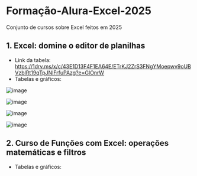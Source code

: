 # Formação-Alura-Excel-2025
Conjunto de cursos sobre Excel feitos em 2025
## 1.  Excel: domine o editor de planilhas
   - Link da tabela: https://1drv.ms/x/c/43E1D13F4F1EA64E/ETrKJ2ZrS3FNgYMoepwv9oUBVzblRt19qTpJNlFrfuPAzg?e=GlOnrW
   - Tabelas e gráficos:
     
![image](https://github.com/user-attachments/assets/6ffa4a49-74f2-4219-803e-087ad5d2a280)

![image](https://github.com/user-attachments/assets/4ee10c5c-ee82-47da-8fc1-0cd68142104e)

![image](https://github.com/user-attachments/assets/cdc3fc32-ceff-4e52-9efd-91d2f882563d)

![image](https://github.com/user-attachments/assets/172f5cef-b6b1-4862-bb58-a267b66eb7ce)

## 2. Curso de Funções com Excel: operações matemáticas e filtros
   - Tabelas e gráficos: 


